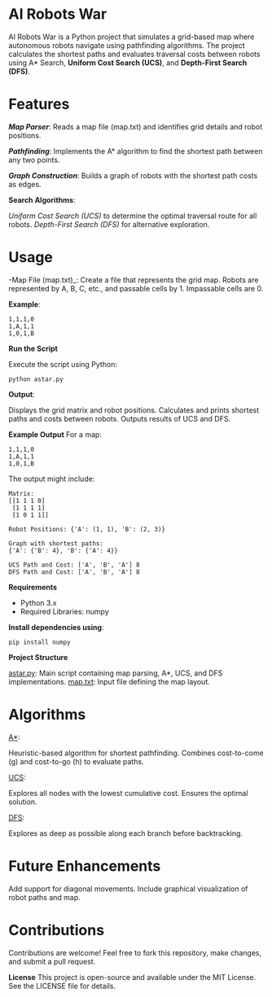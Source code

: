 # AI Robots War

AI Robots War is a Python project that simulates a grid-based map where autonomous robots navigate using pathfinding algorithms. The project calculates the shortest paths and evaluates traversal costs between robots using A* Search, **Uniform Cost Search (UCS)**, and **Depth-First Search (DFS)**.

# Features

**_Map Parser_**: Reads a map file (map.txt) and identifies grid details and robot positions.

**_Pathfinding_**: Implements the A* algorithm to find the shortest path between any two points.

**_Graph Construction_**: Builds a graph of robots with the shortest path costs as edges.

**Search Algorithms**:

_Uniform Cost Search (UCS)_ to determine the optimal traversal route for all robots.
_Depth-First Search (DFS)_ for alternative exploration.

# Usage
-Map File (map.txt)_: Create a file that represents the grid map. Robots are represented by A, B, C, etc., and passable cells by 1. Impassable cells are 0.

**Example**:
```
1,1,1,0
1,A,1,1
1,0,1,B
```

**Run the Script**

Execute the script using Python:
```
python astar.py
```
**Output**:

Displays the grid matrix and robot positions.
Calculates and prints shortest paths and costs between robots.
Outputs results of UCS and DFS.

**Example Output**
For a map:
```
1,1,1,0
1,A,1,1
1,0,1,B
```

The output might include:
```
Matrix:
[[1 1 1 0]
 [1 1 1 1]
 [1 0 1 1]]
```
```
Robot Positions: {'A': (1, 1), 'B': (2, 3)}
```
```
Graph with shortest paths:
{'A': {'B': 4}, 'B': {'A': 4}}
```
```
UCS Path and Cost: ['A', 'B', 'A'] 8
DFS Path and Cost: ['A', 'B', 'A'] 8
```
**Requirements**

- Python 3.x
- Required Libraries: numpy

**Install dependencies using**:

```
pip install numpy
```

**Project Structure**

<ins>astar.py</ins>: Main script containing map parsing, A*, UCS, and DFS implementations.
<ins>map.txt</ins>: Input file defining the map layout.

# Algorithms

<ins>A*</ins>:

Heuristic-based algorithm for shortest pathfinding.
Combines cost-to-come (g) and cost-to-go (h) to evaluate paths.

<ins>UCS</ins>:

Explores all nodes with the lowest cumulative cost.
Ensures the optimal solution.

<ins>DFS</ins>:

Explores as deep as possible along each branch before backtracking.

# Future Enhancements
Add support for diagonal movements.
Include graphical visualization of robot paths and map.

# Contributions
Contributions are welcome! Feel free to fork this repository, make changes, and submit a pull request.

**License**
This project is open-source and available under the MIT License. See the LICENSE file for details.

